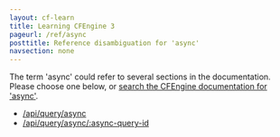 ```yaml
---
layout: cf-learn
title: Learning CFEngine 3
pageurl: /ref/async
posttitle: Reference disambiguation for 'async'
navsection: none
---
```


The term 'async' could refer to several sections in the documentation. Please choose one below, or
[search the CFEngine documentation for 'async'](http://cfengine.com/docs/latest/search.html?q=async).

- [/api/query/async](http://cfengine.com/docs/latest/reference-enterprise-api-ref-uri-resources.html#api-query-async)
- [/api/query/async/:async-query-id](http://cfengine.com/docs/latest/reference-enterprise-api-ref-uri-resources.html#api-query-async-async-query-id)
